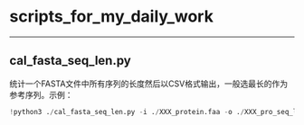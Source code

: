 # scripts_for_my_daily_work
---
## cal_fasta_seq_len.py

统计一个FASTA文件中所有序列的长度然后以CSV格式输出，一般选最长的作为参考序列。示例：

```python
!python3 ./cal_fasta_seq_len.py -i ./XXX_protein.faa -o ./XXX_pro_seq_len.csv
```
